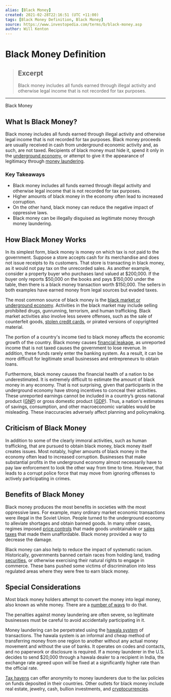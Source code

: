 ```yaml
---
alias: [Black Money]
created: 2021-02-28T22:16:51 (UTC +11:00)
tags: [Black Money Definition, Black Money]
source: https://www.investopedia.com/terms/b/black-money.asp
author: Will Kenton
---
```


# Black Money Definition

> ## Excerpt
> Black money includes all funds earned through illegal activity and otherwise legal income that is not recorded for tax purposes.

---

Black Money
## What Is Black Money?

Black money includes all funds earned through illegal activity and otherwise legal income that is not recorded for tax purposes. Black money proceeds are usually received in cash from underground economic activity and, as such, are not taxed. Recipients of black money must hide it, spend it only in the [underground economy](https://www.investopedia.com/terms/u/underground-economy.asp), or attempt to give it the appearance of legitimacy through [money laundering](https://www.investopedia.com/terms/m/moneylaundering.asp).

### Key Takeaways

-   Black money includes all funds earned through illegal activity and otherwise legal income that is not recorded for tax purposes.
-   Higher amounts of black money in the economy often lead to increased corruption.
-   On the other hand, black money can reduce the negative impact of oppressive laws.
-   Black money can be illegally disguised as legitimate money through money laundering.

## How Black Money Works

In its simplest form, black money is money on which tax is not paid to the government. Suppose a store accepts cash for its merchandise and does not issue receipts to its customers. That store is transacting in black money, as it would not pay tax on the unrecorded sales. As another example, consider a property buyer who purchases land valued at $200,000. If the buyer only reports $50,000 on the books and pays $150,000 under the table, then there is a black money transaction worth $150,000. The sellers in both examples have earned money from legal sources but evaded taxes.

The most common source of black money is the [black market or underground economy](https://www.investopedia.com/articles/economics/12/mechanics-black-market.asp). Activities in the black market may include selling prohibited drugs, gunrunning, terrorism, and human trafficking. Black market activities also involve less severe offenses, such as the sale of counterfeit goods, [stolen credit cards](https://www.investopedia.com/terms/c/credit-card-dump.asp), or pirated versions of copyrighted material.

The portion of a country's income tied to black money affects the economic growth of the country. Black money causes [financial leakage](https://www.investopedia.com/terms/l/leakage.asp), as unreported income that is not taxed causes the government to lose revenue. In addition, these funds rarely enter the banking system. As a result, it can be more difficult for legitimate small businesses and entrepreneurs to obtain loans.

Furthermore, black money causes the financial health of a nation to be underestimated. It is extremely difficult to estimate the amount of black money in any economy. That is not surprising, given that participants in the underground economy have strong incentives to conceal their activities. These unreported earnings cannot be included in a country’s gross national product ([GNP](https://www.investopedia.com/terms/g/gnp.asp)) or gross domestic product ([GDP](https://www.investopedia.com/terms/g/gdp.asp)). Thus, a nation's estimates of savings, consumption, and other macroeconomic variables would be misleading. These inaccuracies adversely affect planning and policymaking.

## Criticism of Black Money

In addition to some of the clearly immoral activities, such as human trafficking, that are pursued to obtain black money, black money itself creates issues. Most notably, higher amounts of black money in the economy often lead to increased corruption. Businesses that make substantial profits in the underground economy almost necessarily have to pay law enforcement to look the other way from time to time. However, that leads to a corrupt police force that may move from ignoring offenses to actively participating in crimes.

## Benefits of Black Money

Black money produces the most benefits in societies with the most oppressive laws. For example, many ordinary market economic transactions were illegal in the Soviet Union. People turned to the underground economy to alleviate shortages and obtain banned goods. In many other cases, regimes imposed [price controls](https://www.investopedia.com/terms/p/price-controls.asp) that made goods unobtainable or [sales taxes](https://www.investopedia.com/terms/s/salestax.asp) that made them unaffordable. Black money provided a way to decrease the damage.

Black money can also help to reduce the impact of systematic racism. Historically, governments banned certain races from holding land, trading [securities](https://www.investopedia.com/terms/s/security.asp), or otherwise exercising their natural rights to engage in commerce. These bans pushed some victims of discrimination into less regulated areas where they were free to earn black money.

## Special Considerations

Most black money holders attempt to convert the money into legal money, also known as white money. There are a [number of ways](https://www.investopedia.com/ask/answers/022015/what-methods-are-used-launder-money.asp) to do that.

The penalties against money laundering are often severe, so legitimate businesses must be careful to avoid accidentally participating in it.

Money laundering can be perpetrated using the [hawala system](https://www.investopedia.com/terms/h/hawala.asp) of transactions. The hawala system is an informal and cheap method of transferring money from one region to another without any actual money movement and without the use of banks. It operates on codes and contacts, and no paperwork or disclosure is required. If a money launderer in the U.S. decides to send $20,000 through a hawala dealer to a recipient in India, the exchange rate agreed upon will be fixed at a significantly higher rate than the official rate.

[Tax havens](https://www.investopedia.com/terms/t/taxhaven.asp) can offer anonymity to money launderers due to the lax policies on funds deposited in their countries. Other outlets for black money include real estate, jewelry, cash, bullion investments, and [cryptocurrencies](https://www.investopedia.com/terms/c/cryptocurrency.asp).
